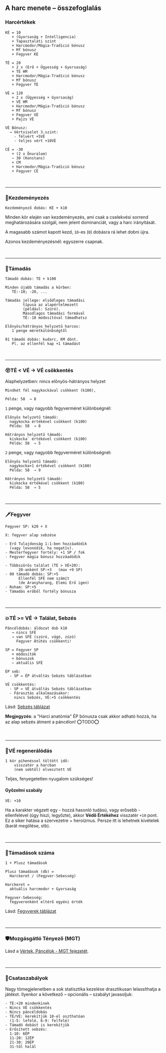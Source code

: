 
## A harc menete – összefoglalás

### Harcértékek
```
KÉ = 10
   + (Gyorsaság + Intelligencia)
   + Tapasztalati szint
   + Harcmodor/Mágia-Tradíció bónusz
   + Mf bónusz
   + Fegyver KÉ

TÉ = 20
   + 2 x (Erő + Ügyesség + Gyorsaság)
   + TÉ HM
   + Harcmodor/Mágia-Tradíció bónusz
   + Mf bónusz
   + Fegyver TÉ

VÉ = 120
   + 2 x (Ügyesség + Gyorsaság)
   + VÉ HM
   + Harcmodor/Mágia-Tradíció bónusz
   + Mf bónusz
   + Fegyver VÉ
   + Pajzs VÉ

VÉ Bónusz:
  → Vértviselet 3.szint:
    - félvért +5VÉ
    - teljes vért +10VÉ

CÉ = -30
   + (2 x Önuralom)
   – 30 (Konstans)
   + CM
   + Harcmodor/Mágia-Tradíció bónusz
   + Fegyver CÉ
```

<br />

---
### 🤞Kezdeményezés

```
Kezdeményező dobás: KÉ + k10
```

Minden kör elején van kezdeményezés, ami csak a cselekvési sorrend meghatározására szolgál, nem jelent dominanciát, vagy a harc irányítását.

A magasabb számot kapott kezd, `10`-es (`0`) dobásra rá lehet dobni újra.

Azonos kezdeményezésnél: egyszerre csapnak.

<br />

---
### 🤺Támadás

```
Támadó dobás: TÉ + k100
```

```
Minden újabb támadás a körben:
   TÉ:-10; -20, ...

Támadás jellege: elsődleges támadási
        típusa az alapértelmezett
        (például: Szúró).
        Másodlagos támadási formával
        TÉ:-10 módosítóval támadhatsz

Előnyös/hátrányos helyzetű harcos:
   1 penge méretkülönbségtől

01 támadó dobás: kudarc, KM dönt.
   Pl. az ellenfél kap +1 támadást
```

<br />

---
### 😵TÉ < VÉ  → VÉ csökkentés

Alaphelyzetben: nincs előnyös-hátrányos helyzet
```
Mindkét fél nagykockával csökkent (k100),

Példa: 58  → 8
```

`1` penge, vagy nagyobb fegyverméret különbségnél:

```
Előnyös helyzetű támadó:
  nagykocka értékével csökkent (k100)
  Példa: 58  → 8

Hátrányos helyzetű támadó:
  kiskocka` értékével csökkent (k100)
  Példa: 58  → 5
```

`2` penge, vagy nagyobb fegyverméret különbségnél:

```
Előnyös helyzetű támadó:
  nagykocka+1 értékével csökkent (k100)
  Példa: 58  → 9

Hátrányos helyzetű támadó:
  kiskocka értékével csökkent (k100)
  Példa: 58  → 5
```

<br />

---
### 🗡️Fegyver

```
Fegyver SP: k20 + X

X: fegyver alap sebzése
```

```
- Erő Tulajdonság 1:1-ben hozzáadódik
  (vagy levonódik, ha negatív).
- Mesterfegyver fortély: +1 SP / fok
- Fegyver mágia bónusz hozzáadódik
```

```
- Többszörös találat (TÉ > VÉ+20):
      20-anként SP:+3   (max +9 SP)
- 00 támadó dobás: SP:+5
      Ellenfél SFÉ nem számít
      (de Aranyharang, Elemi Erő igen)
- Roham: SP:+5
- Támadás erőből fortély bónusza
```

<br />

---
### 💥TÉ >= VÉ  → Találat, Sebzés

```
Páncéldobás: áldozat dob k10    
   → nincs SFÉ
   → van SFÉ (szúró, vágó, zúzó)
     Fegyver Átütés csökkenti!
```

```
SP = Fegyver SP
   + módosítók
   + bónuszok
   – aktuális SFÉ
```

```
ÉP seb:
  - SP ↔ ÉP átváltás Sebzés táblázatban

VÉ csökkentés:
  - SP ↔ VÉ átváltás Sebzés táblázatban
  - Fárasztás alkalmazásakor:
    nincs Sebzés, VÉ:+5 csökkentés
```

Lásd: [Sebzés táblázat](063_04_harc_menete_reszletes.md#sebzés)

**Megjegyzés**: a "Harci anatómia" ÉP bónusza csak akkor adható hozzá, ha az alap sebzés átment a páncélon! ⭕TODO⭕

<br />

---
### 🍎VÉ regenerálódás
```
1 kör pihenéssel töltött idő:
    visszatér a harcban
    (nem sebtől) elvesztett VÉ
```

Teljes, fenyegetetlen nyugalom szükséges!

#### Győzelmi szabály

```
VÉ: +10
```

Ha a karakter végzett egy - hozzá hasonló tudású, vagy erősebb - ellenfelével (úgy hiszi, legyőzte), akkor **Védő Értékéhez** visszatér `+10` pont.\
Ez a siker hatása a szervezetre + heroizmus. Persze itt is lehetnek kivételek (barát megölése, stb).

<br />

---
### 🔢Támadások száma

```
1 + Plusz támadások

Plusz támadások (db) =
  Harckeret / (Fegyver-Sebesség)
```

```
Harckeret =
  aktuális harcmodor + Gyorsaság

Fegyver-Sebesség:
  fegyverenként eltérő egyéni érték 
```

Lásd: [Fegyverek táblázat](067_fegyverek.md)

<br />

---
### 🛡️Mozgásgátló Tényező (MGT)

Lásd a [Vértek, Páncélok - MGT fejezetét](068_vertek_pancelok.md#mozgásgátló-tényező-mgt).

<br />

---
### 📖Csataszabályok

Nagy tömegjelenetben a sok statisztika kezelése drasztikusan lelassíthatja a játékot. Ilyenkor a következő – opcionális – szabályt javasoljuk:

```
- TÉ:+20 mindenkinek
- Nincs VÉ csökkentés
- Nincs páncéldobás
- TÉ/VÉ: kerekítjük 10-el oszthatóan
  (1-5: lefelé, 6-9: felfelé)
- Támadó dobást is kerekítjük
- Erősített sebzés:
  1-10: 6ÉP
  11-20: 12ÉP
  21-30: 20ÉP
  31-től halál
```
